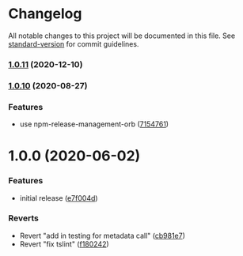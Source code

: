 # Changelog

All notable changes to this project will be documented in this file. See [standard-version](https://github.com/conventional-changelog/standard-version) for commit guidelines.

### [1.0.11](https://github.com/salesforcecli/plugin-custom-metadata/compare/v1.0.10...v1.0.11) (2020-12-10)

### [1.0.10](https://github.com/salesforcecli/plugin-custom-metadata/compare/v1.0.8...v1.0.10) (2020-08-27)


### Features

* use npm-release-management-orb ([7154761](https://github.com/salesforcecli/plugin-custom-metadata/commit/7154761d3f0cfedc223f3a38cb7c8970f616bf22))

# 1.0.0 (2020-06-02)


### Features

* initial release ([e7f004d](https://github.com/salesforcecli/plugin-custom-metadata/commit/e7f004dffa0bc7e9a29002f7d9383712a4787d17))


### Reverts

* Revert "add in testing for metadata call" ([cb981e7](https://github.com/salesforcecli/plugin-custom-metadata/commit/cb981e70b646d65eb2b037751f7631d0f11e2498))
* Revert "fix tslint" ([f180242](https://github.com/salesforcecli/plugin-custom-metadata/commit/f1802429bdf16e67dd69d94b586bc6dbf85873b7))
